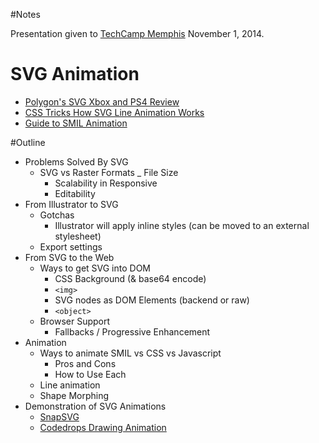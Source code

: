 #Notes

Presentation given to [TechCamp Memphis](http://techcampmemphis.com/) November 1, 2014.

# SVG Animation

* [Polygon's SVG Xbox and PS4 Review](http://product.voxmedia.com/2013/11/25/5426880/polygon-feature-design-svg-animations-for-fun-and-profit)
* [CSS Tricks How SVG Line Animation Works](http://css-tricks.com/svg-line-animation-works/)
* [Guide to SMIL Animation](http://css-tricks.com/guide-svg-animations-smil/)

#Outline

* Problems Solved By SVG
    - SVG vs Raster Formats
        _ File Size
        - Scalability in Responsive
        - Editability
* From Illustrator to SVG
    - Gotchas
        - Illustrator will apply inline styles (can be moved to an external stylesheet)
    - Export settings
* From SVG to the Web
    - Ways to get SVG into DOM
        - CSS Background (& base64 encode)
        - `<img>`
        - SVG nodes as DOM Elements (backend or raw)
        - `<object>`
    - Browser Support
        - Fallbacks / Progressive Enhancement
* Animation
    - Ways to animate SMIL vs CSS vs Javascript
        - Pros and Cons
        - How to Use Each
    - Line animation
    - Shape Morphing
* Demonstration of SVG Animations
    - [SnapSVG](http://snapsvg.io/)
    - [Codedrops Drawing Animation](http://tympanus.net/Development/SVGDrawingAnimation/)
    